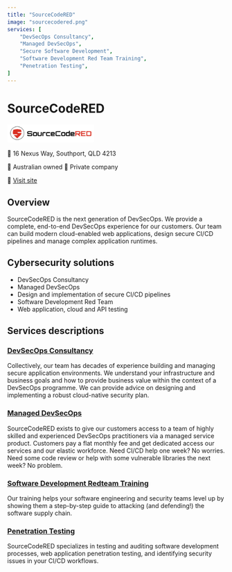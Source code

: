 ```yaml
---
title: "SourceCodeRED"
image: "sourcecodered.png"
services: [
    "DevSecOps Consultancy",
    "Managed DevSecOps",
    "Secure Software Development",
    "Software Development Red Team Training",
    "Penetration Testing",
]
---
```


# SourceCodeRED

<img src="sourcecodered.png" width="200" />

:office: 16 Nexus Way, Southport, QLD 4213

:flags: Australian owned
:flags: Private company

:small_blue_diamond: [Visit site](https://sourcecodered.com)

## Overview

SourceCodeRED is the next generation of DevSecOps.  We provide a complete, end-to-end DevSecOps experience for our customers.  Our team can build modern cloud-enabled web applications, design secure CI/CD pipelines and manage complex application runtimes. 

## Cybersecurity solutions

* DevSecOps Consultancy
* Managed DevSecOps
* Design and implementation of secure CI/CD pipelines
* Software Development Red Team
* Web application, cloud and API testing

## Services descriptions
### [DevSecOps Consultancy](https://sourcecodered.com/devsecops-consultancy/)
Collectively, our team has decades of experience building and managing secure application environments.  We understand your infrastructure and business goals and how to provide business value within the context of a DevSecOps programme.  We can provide advice on designing and implementing a robust cloud-native security plan.

### [Managed DevSecOps](https://sourcecodered.com/managed-devsecops/) 
SourceCodeRED exists to give our customers access to a team of highly skilled and experienced DevSecOps practitioners via a managed service product.  Customers pay a flat monthly fee and get dedicated access our services and our elastic workforce.  Need CI/CD help one week?  No worries.  Need some code review or help with some vulnerable libraries the next week?  No problem.  

### [Software Development Redteam Training](https://sourcecodered.com/attacking-and-defending-the-software-supply-chain/)
Our training helps your software engineering and security teams level up by showing them a step-by-step guide to attacking (and defending!) the software supply chain.

### [Penetration Testing](https://sourcecodered.com/penetration-testing/)
SourceCodeRED specializes in testing and auditing software development processes, web application penetration testing, and identifying security issues in your CI/CD workflows.
